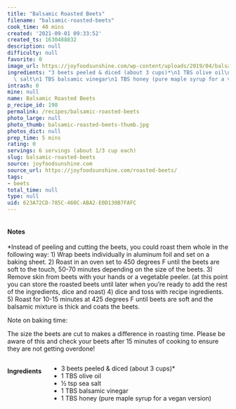 ```yaml
---
title: "Balsamic Roasted Beets"
filename: "balsamic-roasted-beets"
cook_time: 40 mins
created: '2021-09-01 09:33:52'
created_ts: 1630488832
description: null
difficulty: null
favorite: 0
image_url: https://joyfoodsunshine.com/wp-content/uploads/2019/04/balsamic-roasted-beets-recipe-6.jpg
ingredients: "3 beets peeled & diced (about 3 cups)*\n1 TBS olive oil\n\xBD tsp sea\
  \ salt\n1 TBS balsamic vinegar\n1 TBS honey (pure maple syrup for a vegan version)"
intrash: 0
mine: null
name: Balsamic Roasted Beets
p_recipe_id: 198
permalink: /recipes/balsamic-roasted-beets
photo_large: null
photo_thumb: balsamic-roasted-beets-thumb.jpg
photos_dict: null
prep_time: 5 mins
rating: 0
servings: 6 servings (about 1/3 cup each)
slug: balsamic-roasted-beets
source: joyfoodsunshine.com
source_url: https://joyfoodsunshine.com/roasted-beets/
tags:
- beets
total_time: null
type: null
uid: 623A72CD-785C-460C-ABA2-E0D130B7FAFC
---
```

<div class="large-8 medium-7 columns" id="writeup">		<div id="notes"><h4>Notes</h4>
<div class="box box-notes"><p>*Instead of peeling and cutting the beets, you could roast them whole in the following way: 1) Wrap beets individually in aluminum foil and set on a baking sheet. 2) Roast in an oven set to 450 degrees F until the beets are soft to the touch, 50-70 minutes depending on the size of the beets. 3) Remove skin from beets with your hands or a vegetable peeler. (at this point you can store the roasted beets until later when you’re ready to add the rest of the ingredients, dice and roast) 4) dice and toss with recipe ingredients. 5) Roast for 10-15 minutes at 425 degrees F until beets are soft and the balsamic mixture is thick and coats the beets.</p>
<p>Note on baking time:</p>
<p>The size the beets are cut to makes a difference in roasting time. Please be aware of this and check your beets after 15 minutes of cooking to ensure they are not getting overdone!</p>
</div></div>	</div><!-- #writeup -->
</div><!-- #row-one -->
<div class="row" id="row-two">	<div class="medium-4 small-5 columns" id="ingredients"><h4>Ingredients</h4><div class="box box-ingredients content"><ul>
<li>3 beets peeled &amp; diced (about 3 cups)*</li>
<li>1 TBS olive oil</li>
<li>½ tsp sea salt</li>
<li>1 TBS balsamic vinegar</li>
<li>1 TBS honey (pure maple syrup for a vegan version)</li>
</ul>
</div>	</div>	<div class="medium-6 small-7 columns" id="directions">	</div>